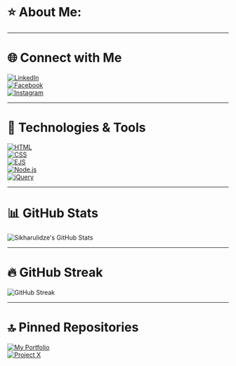 # ⭐ About Me:

---

# 🌐 Connect with Me  
[![LinkedIn](https://img.shields.io/badge/LinkedIn-blue?style=flat&logo=linkedin&logoColor=white)](https://www.linkedin.com/in/mariam-sikharulidze-094a2a351/)  
[![Facebook](https://img.shields.io/badge/Facebook-1877F2?style=flat&logo=facebook&logoColor=white)](https://www.facebook.com/mariam.sixarulidze.73)  
[![Instagram](https://img.shields.io/badge/Instagram-E4405F?style=flat&logo=instagram&logoColor=white)](https://www.instagram.com/sikharulidzemariamii/)  

---

# 🌟 Technologies & Tools  
[![HTML](https://img.shields.io/badge/HTML5-E34F26?style=flat&logo=html5&logoColor=white)](https://developer.mozilla.org/en-US/docs/Web/HTML)  
[![CSS](https://img.shields.io/badge/CSS3-1572B6?style=flat&logo=css3&logoColor=white)](https://developer.mozilla.org/en-US/docs/Web/CSS)  
[![EJS](https://img.shields.io/badge/EJS-8A2BE2?style=flat)](https://ejs.co/)  
[![Node.js](https://img.shields.io/badge/Node.js-43853D?style=flat&logo=node.js&logoColor=white)](https://nodejs.org/)  
[![jQuery](https://img.shields.io/badge/jQuery-0769AD?style=flat&logo=jquery&logoColor=white)](https://jquery.com/)  

---

# 📊 GitHub Stats  
![Sikharulidze's GitHub Stats](https://github-readme-stats.vercel.app/api?username=Sikharulidze&show_icons=true&count_private=true&theme=dark)

---

# 🔥 GitHub Streak  
![GitHub Streak](https://github-readme-streak-stats.herokuapp.com/?user=Sikharulidze&theme=dark)

---

# 🔝 Pinned Repositories  
[![My Portfolio](https://github-readme-stats.vercel.app/api/pin/?username=Sikharulidze&repo=portfolio)](https://github.com/Sikharulidze/portfolio)  
[![Project X](https://github-readme-stats.vercel.app/api/pin/?username=Sikharulidze&repo=project-x)](https://github.com/Sikharulidze/project-x)


